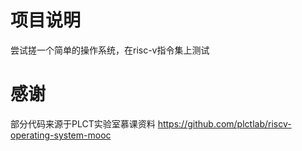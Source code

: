 # 项目说明
尝试搓一个简单的操作系统，在risc-v指令集上测试


# 感谢
部分代码来源于PLCT实验室慕课资料
https://github.com/plctlab/riscv-operating-system-mooc 
